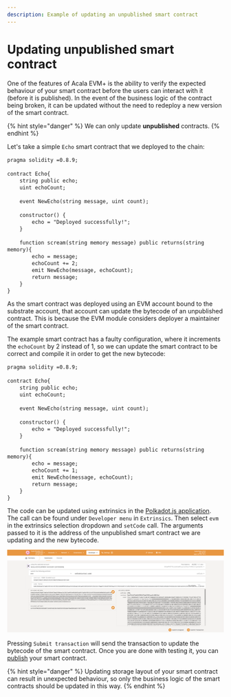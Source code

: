 ```yaml
---
description: Example of updating an unpublished smart contract
---
```


# Updating unpublished smart contract

One of the features of Acala EVM+ is the ability to verify the expected behaviour of your smart contract before the users can interact with it (before it is published). In the event of the business logic of the contract being broken, it can be updated without the need to redeploy a new version of the smart contract.

{% hint style="danger" %}
We can only update **unpublished** contracts.
{% endhint %}

Let's take a simple `Echo` smart contract that we deployed to the chain:

```solidity
pragma solidity =0.8.9;

contract Echo{
    string public echo;
    uint echoCount;

    event NewEcho(string message, uint count);

    constructor() {
        echo = "Deployed successfully!";
    }

    function scream(string memory message) public returns(string memory){
        echo = message;
        echoCount += 2;
        emit NewEcho(message, echoCount);
        return message;
    }
}
```

As the smart contract was deployed using an EVM account bound to the substrate account, that account can update the bytecode of an unpublished contract. This is because the EVM module considers deployer a maintainer of the smart contract.

The example smart contract has a faulty configuration, where it increments the `echoCount` by 2 instead of 1, so we can update the smart contract to be correct and compile it in order to get the new bytecode:

```solidity
pragma solidity =0.8.9;

contract Echo{
    string public echo;
    uint echoCount;

    event NewEcho(string message, uint count);

    constructor() {
        echo = "Deployed successfully!";
    }

    function scream(string memory message) public returns(string memory){
        echo = message;
        echoCount += 1;
        emit NewEcho(message, echoCount);
        return message;
    }
}
```

The code can be updated using extrinsics in the [Polkadot.js application](https://polkadot.js.org/apps/?rpc=wss%3A%2F%2Fmandala-tc9-rpc.aca-staging.network%2Fws#/extrinsics). The call can be found under `Developer menu` in `Extrinsics`. Then select `evm` in the extrinsics selection dropdown and `setCode` call. The arguments passed to it is the address of the unpublished smart contract we are updating and the new bytecode.

![Developer > Extrinsics > evm > setCode](<../.gitbook/assets/image (9).png>)

Pressing `Submit transaction` will send the transaction to update the bytecode of the smart contract. Once you are done with testing it, you can [publish](../tooling/development-account/publishing-a-smart-contract.md#mark-a-given-contract-as-published-in-the-developer-section-of-the-polkadot-app) your smart contract.

{% hint style="danger" %}
Updating storage layout of your smart contract can result in unexpected behaviour, so only the business logic of the smart contracts should be updated in this way.
{% endhint %}
